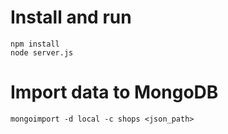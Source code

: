 # Install and run
```
npm install
node server.js
```
# Import data to MongoDB
```
mongoimport -d local -c shops <json_path>
```

